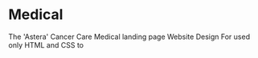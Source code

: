 # Medical
The 'Astera' Cancer Care Medical landing page Website Design For used only HTML and CSS to
